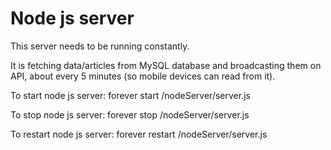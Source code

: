 # Node js server

This server needs to be running constantly.

It is fetching data/articles from MySQL database and broadcasting them on API, about every 5 minutes (so mobile devices can read from it).

To start node js server:
forever start /nodeServer/server.js

To stop node js server:
forever stop /nodeServer/server.js

To restart node js server:
forever restart /nodeServer/server.js


